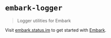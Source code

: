 # `embark-logger`

> Logger utilities for Embark

Visit [embark.status.im](https://embark.status.im/) to get started with
[Embark](https://github.com/embarklabs/embark).
